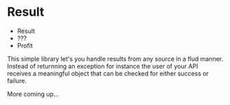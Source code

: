 # Result

- Result
- ???
- Profit

This simple library let's you handle results from any source in a flud manner. Instead of returnning an exception for 
instance the user of your API receives a meaningful object that can be checked for either success or failure.

More coming up...

